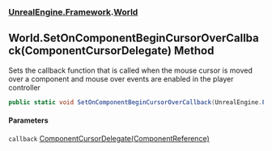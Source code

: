 ### [UnrealEngine.Framework](UnrealEngine_Framework.md 'UnrealEngine.Framework').[World](World.md 'UnrealEngine.Framework.World')
## World.SetOnComponentBeginCursorOverCallback(ComponentCursorDelegate) Method
Sets the callback function that is called when the mouse cursor is moved over a component and mouse over events are enabled in the player controller  
```csharp
public static void SetOnComponentBeginCursorOverCallback(UnrealEngine.Framework.ComponentCursorDelegate callback);
```
#### Parameters
<a name='UnrealEngine_Framework_World_SetOnComponentBeginCursorOverCallback(UnrealEngine_Framework_ComponentCursorDelegate)_callback'></a>
`callback` [ComponentCursorDelegate(ComponentReference)](ComponentCursorDelegate(ComponentReference).md 'UnrealEngine.Framework.ComponentCursorDelegate(UnrealEngine.Framework.ComponentReference)')  
  
